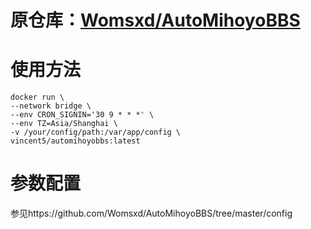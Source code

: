 # 原仓库：[Womsxd/AutoMihoyoBBS](https://github.com/Womsxd/AutoMihoyoBBS)

# 使用方法
```
docker run \
--network bridge \
--env CRON_SIGNIN='30 9 * * *' \
--env TZ=Asia/Shanghai \
-v /your/config/path:/var/app/config \
vincent5/automihoyobbs:latest
```

# 参数配置

参见https://github.com/Womsxd/AutoMihoyoBBS/tree/master/config

